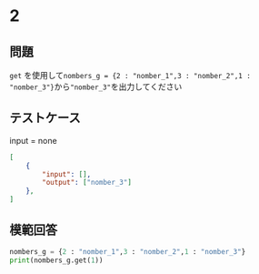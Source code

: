 # 2
## 問題

`get` を使用して`nombers_g = {2 : "nomber_1",3 : "nomber_2",1 : "nomber_3"}`から`"nomber_3"`を出力してください

## テストケース
input = none
```json
[
	{
		"input": [],
		"output": ["nomber_3"]
  	},
]
```

## 模範回答
```python
nombers_g = {2 : "nomber_1",3 : "nomber_2",1 : "nomber_3"}
print(nombers_g.get(1))
```